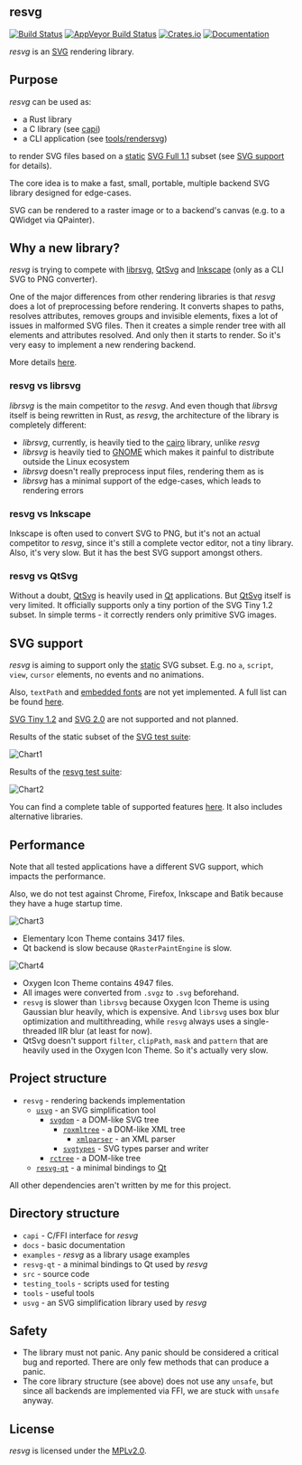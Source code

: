 ## resvg
[![Build Status](https://travis-ci.org/RazrFalcon/resvg.svg?branch=master)](https://travis-ci.org/RazrFalcon/resvg)
[![AppVeyor Build Status](https://ci.appveyor.com/api/projects/status/github/RazrFalcon/resvg?branch=master&svg=true)](https://ci.appveyor.com/project/RazrFalcon/resvg)
[![Crates.io](https://img.shields.io/crates/v/resvg.svg)](https://crates.io/crates/resvg)
[![Documentation](https://docs.rs/resvg/badge.svg)](https://docs.rs/resvg)

*resvg* is an [SVG](https://en.wikipedia.org/wiki/Scalable_Vector_Graphics) rendering library.

## Purpose

*resvg* can be used as:

- a Rust library
- a C library (see [capi](./capi))
- a CLI application (see [tools/rendersvg](./tools/rendersvg))

to render SVG files based on a
[static](http://www.w3.org/TR/SVG11/feature#SVG-static)
[SVG Full 1.1](https://www.w3.org/TR/SVG/Overview.html) subset
(see [SVG support](#svg-support) for details).

The core idea is to make a fast, small, portable, multiple backend SVG library
designed for edge-cases.

SVG can be rendered to a raster image or to a backend's canvas (e.g. to a QWidget via QPainter).

## Why a new library?

*resvg* is trying to compete with [librsvg], [QtSvg]
and [Inkscape] (only as a CLI SVG to PNG converter).

One of the major differences from other rendering libraries is that *resvg* does a lot
of preprocessing before rendering. It converts shapes to paths, resolves attributes,
removes groups and invisible elements, fixes a lot of issues in malformed SVG files.
Then it creates a simple render tree with all elements and attributes resolved.
And only then it starts to render. So it's very easy to implement a new rendering backend.

More details [here](https://github.com/RazrFalcon/resvg/blob/master/docs/usvg_spec.adoc).

### resvg vs librsvg

*librsvg* is the main competitor to the *resvg*. And even though that *librsvg* itself is being
rewritten in Rust, as *resvg*, the architecture of the library is completely different:

- *librsvg*, currently, is heavily tied to the [cairo] library, unlike *resvg*
- *librsvg* is heavily tied to [GNOME] which makes it painful to distribute outside the Linux ecosystem
- *librsvg* doesn't really preprocess input files, rendering them as is
- *librsvg* has a minimal support of the edge-cases, which leads to rendering errors

### resvg vs Inkscape

Inkscape is often used to convert SVG to PNG, but it's not an actual competitor to *resvg*,
since it's still a complete vector editor, not a tiny library.
Also, it's very slow. But it has the best SVG support amongst others.

### resvg vs QtSvg

Without a doubt, [QtSvg] is heavily used in [Qt] applications.
But [QtSvg] itself is very limited. It officially supports only a tiny portion
of the SVG Tiny 1.2 subset. In simple terms - it correctly renders only primitive SVG images.

## SVG support

*resvg* is aiming to support only the [static](http://www.w3.org/TR/SVG11/feature#SVG-static)
SVG subset. E.g. no `a`, `script`, `view`, `cursor` elements, no events and no animations.

Also, `textPath` and
[embedded fonts](https://www.w3.org/TR/SVG11/feature#Font) are not yet implemented.
A full list can be found [here](docs/unsupported.md).

[SVG Tiny 1.2](https://www.w3.org/TR/SVGTiny12/) and [SVG 2.0](https://www.w3.org/TR/SVG2/)
are not supported and not planned.

Results of the static subset of the [SVG test suite](https://www.w3.org/Graphics/SVG/Test/20110816/):

![Chart1](./.github/official_chart.svg)

Results of the [resvg test suite](https://github.com/RazrFalcon/resvg-test-suite):

![Chart2](./.github/chart.svg)

You can find a complete table of supported features
[here](https://razrfalcon.github.io/resvg-test-suite/svg-support-table.html).
It also includes alternative libraries.

## Performance

Note that all tested applications have a different SVG support, which impacts the performance.

Also, we do not test against Chrome, Firefox, Inkscape and Batik because they have a huge startup time.

![Chart3](./.github/perf-elementary.svg)

- Elementary Icon Theme contains 3417 files.
- Qt backend is slow because `QRasterPaintEngine` is slow.

![Chart4](./.github/perf-oxygen.svg)

- Oxygen Icon Theme contains 4947 files.
- All images were converted from `.svgz` to `.svg` beforehand.
- `resvg` is slower than `librsvg` because Oxygen Icon Theme is using Gaussian blur heavily, which is expensive.
  And `librsvg` uses box blur optimization and multithreading, while `resvg` always uses a single-threaded IIR blur (at least for now).
- QtSvg doesn't support `filter`, `clipPath`, `mask` and `pattern` that are heavily used in the Oxygen Icon Theme.
  So it's actually very slow.

## Project structure

- `resvg` - rendering backends implementation
  - [`usvg`](./usvg) - an SVG simplification tool
    - [`svgdom`](https://github.com/RazrFalcon/svgdom) - a DOM-like SVG tree
      - [`roxmltree`](https://github.com/RazrFalcon/roxmltree) - a DOM-like XML tree
        - [`xmlparser`](https://github.com/RazrFalcon/xmlparser) - an XML parser
      - [`svgtypes`](https://github.com/RazrFalcon/svgtypes) - SVG types parser and writer
    - [`rctree`](https://github.com/RazrFalcon/rctree) - a DOM-like tree
  - [`resvg-qt`](./resvg-qt) - a minimal bindings to [Qt]

All other dependencies aren't written by me for this project.

## Directory structure

- `capi` - C/FFI interface for *resvg*
- `docs` - basic documentation
- `examples` - *resvg* as a library usage examples
- `resvg-qt` - a minimal bindings to Qt used by *resvg*
- `src` - source code
- `testing_tools` - scripts used for testing
- `tools` - useful tools
- `usvg` - an SVG simplification library used by *resvg*

## Safety

- The library must not panic. Any panic should be considered a critical bug and reported.
  There are only few methods that can produce a panic.
- The core library structure (see above) does not use any `unsafe`,
  but since all backends are implemented via FFI, we are stuck with `unsafe` anyway.

## License

*resvg* is licensed under the [MPLv2.0](https://www.mozilla.org/en-US/MPL/).


[Inkscape]: https://www.inkscape.org
[librsvg]: https://wiki.gnome.org/action/show/Projects/LibRsvg
[QtSvg]: https://doc.qt.io/qt-5/qtsvg-index.html

[cairo]: https://www.cairographics.org/
[Qt]: https://www.qt.io/
[Skia]: https://skia.org/

[GNOME]: https://www.gnome.org/

